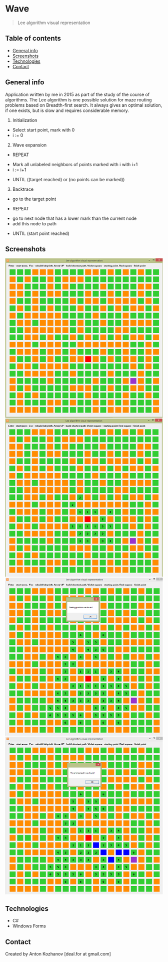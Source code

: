 # Wave
> Lee algorithm visual representation

## Table of contents
* [General info](#general-info)
* [Screenshots](#screenshots)
* [Technologies](#technologies)
* [Contact](#contact)

## General info
Application written by me in 2015 as part of the study of the course of algorithms.
The Lee algorithm is one possible solution for maze routing problems based on Breadth-first search. It always gives an optimal solution, if one exists, but is slow and requires considerable memory.
1) Initialization
* Select start point, mark with 0
* i := 0
2) Wave expansion
 - REPEAT
* Mark all unlabeled neighbors of points marked with i with i+1
* i := i+1
 - UNTIL ((target reached) or (no points can be marked))
3) Backtrace
* go to the target point
 - REPEAT
* go to next node that has a lower mark than the current node
* add this node to path
 - UNTIL (start point reached)

## Screenshots
![1](./img/1.png)
![1](./img/2.png)
![1](./img/3.png)
![1](./img/4.png)

## Technologies
* C#
* Windows Forms

## Contact
Created by Anton Kozhanov [deal.for at gmail.com]
